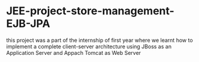 # JEE-project-store-management-EJB-JPA
this project was a part of the internship of first year where we learnt how to implement a complete client-server architecture using JBoss as an Application Server and Appach Tomcat as Web Server 
